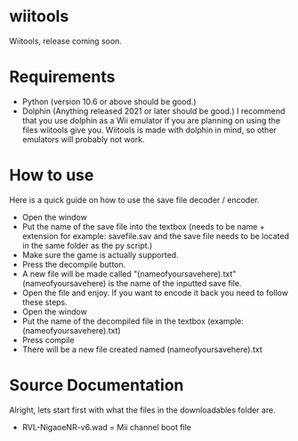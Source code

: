 # wiitools
Wiitools, release coming soon.

# Requirements
* Python (version 10.6 or above should be good.)
* Dolphin (Anything released 2021 or later should be good.)
I recommend that you use dolphin as a Wii emulator if you are planning on using the files wiitools give you. Wiitools is made with dolphin in mind, so other emulators will probably not work.

# How to use
Here is a quick guide on how to use the save file decoder / encoder.
* Open the window
* Put the name of the save file into the textbox (needs to be name + extension for example: savefile.sav and the save file needs to be located in the same folder as the py script.)
* Make sure the game is actually supported.
* Press the decompile button.
* A new file will be made called "(nameofyoursavehere).txt" (nameofyoursavehere) is the name of the inputted save file.
* Open the file and enjoy.
If you want to encode it back you need to follow these steps.
* Open the window
* Put the name of the decompiled file in the textbox (example: (nameofyoursavehere).txt)
* Press compile
* There will be a new file created named (nameofyoursavehere).txt

# Source Documentation
Alright, lets start first with what the files in the downloadables folder are.
* RVL-NigaoeNR-v6.wad = Mii channel boot file
